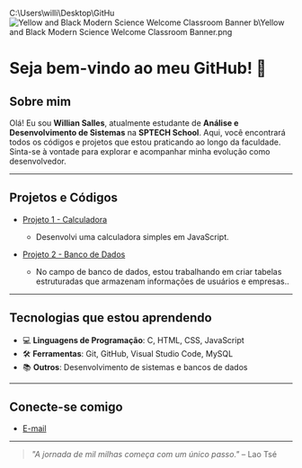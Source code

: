 C:\Users\willi\Desktop\GitHu![Yellow and Black Modern Science Welcome Classroom Banner](https://github.com/user-attachments/assets/0c0e2bce-33e8-46a2-a7cc-c1525b62d73c)
b\Yellow and Black Modern Science Welcome Classroom Banner.png

# Seja bem-vindo ao meu GitHub! 👋

## Sobre mim

Olá! Eu sou **Willian Salles**, atualmente estudante de **Análise e Desenvolvimento de Sistemas** na **SPTECH School**. Aqui, você encontrará todos os códigos e projetos que estou praticando ao longo da faculdade. Sinta-se à vontade para explorar e acompanhar minha evolução como desenvolvedor.

---

## Projetos e Códigos

- [Projeto 1 - Calculadora]("C:\Users\willi\Documents\GitHub\primeirorepopii\Calculadoras")
  - Desenvolvi uma calculadora simples em JavaScript.
  
- [Projeto 2 - Banco de Dados]("C:\Users\willi\Documents\GitHub\primeirorepopii\BancodeDados\BancodeDadosWillian\BancodeDadosWillian.sql")
  - No campo de banco de dados, estou trabalhando em criar tabelas estruturadas que armazenam informações de usuários e empresas..



---

## Tecnologias que estou aprendendo

- 💻 **Linguagens de Programação**: C, HTML, CSS, JavaScript
- 🛠️ **Ferramentas**: Git, GitHub, Visual Studio Code, MySQL
- 📚 **Outros**: Desenvolvimento de sistemas e bancos de dados

---

## Conecte-se comigo

- [E-mail](willian.silva@sptech.school)

---

> _"A jornada de mil milhas começa com um único passo."_ – Lao Tsé
